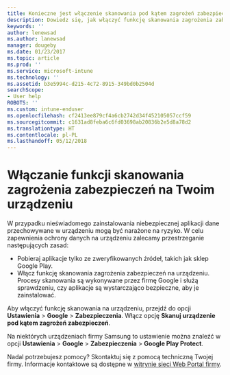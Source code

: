 ```yaml
---
title: Konieczne jest włączenie skanowania pod kątem zagrożeń zabezpieczeń
description: Dowiedz się, jak włączyć funkcję skanowania zagrożenia zabezpieczeń na Twoim urządzeniu
keywords: ''
author: lenewsad
ms.author: lanewsad
manager: dougeby
ms.date: 01/23/2017
ms.topic: article
ms.prod: ''
ms.service: microsoft-intune
ms.technology: ''
ms.assetid: b3e5994c-d215-4c72-8915-349bd0b2504d
searchScope:
- User help
ROBOTS: ''
ms.custom: intune-enduser
ms.openlocfilehash: cf2413ee879cf4a6cb2742d34f452105057ccf59
ms.sourcegitcommit: c1631ad8feba6c6fd03698ab20836b2e5d8a78d2
ms.translationtype: HT
ms.contentlocale: pl-PL
ms.lasthandoff: 05/12/2018
---
```

# <a name="enable-security-threat-scans-on-your-device"></a>Włączanie funkcji skanowania zagrożenia zabezpieczeń na Twoim urządzeniu 
W przypadku nieświadomego zainstalowania niebezpiecznej aplikacji dane przechowywane w urządzeniu mogą być narażone na ryzyko. W celu zapewnienia ochrony danych na urządzeniu zalecamy przestrzeganie następujących zasad: 

* Pobieraj aplikacje tylko ze zweryfikowanych źródeł, takich jak sklep Google Play.  
* Włącz funkcję skanowania zagrożenia zabezpieczeń na urządzeniu. Procesy skanowania są wykonywane przez firmę Google i służą sprawdzeniu, czy aplikacje są wystarczająco bezpieczne, aby je zainstalować.  

Aby włączyć funkcję skanowania na urządzeniu, przejdź do opcji **Ustawienia** > **Google** > **Zabezpieczenia**. Włącz opcję **Skanuj urządzenie pod kątem zagrożeń zabezpieczeń**.  

Na niektórych urządzeniach firmy Samsung to ustawienie można znaleźć w opcji **Ustawienia** > **Google** > **Zabezpieczenia** > **Google Play Protect**.

Nadal potrzebujesz pomocy? Skontaktuj się z pomocą techniczną Twojej firmy. Informacje kontaktowe są dostępne w [witrynie sieci Web Portal firmy](https://portal.manage.microsoft.com#HelpDeskDialog). 
